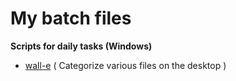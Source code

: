 # My batch files
**Scripts for daily tasks (Windows)**
- [wall-e](https://github.com/Isaacnia/my-batch-files/blob/master/wall-e.bat "wall-e") ( Categorize various files on the desktop )
